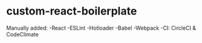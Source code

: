 # custom-react-boilerplate

Manually added:
-React
-ESLint
-Hotloader
-Babel
-Webpack
-CI: CircleCI & CodeClimate
